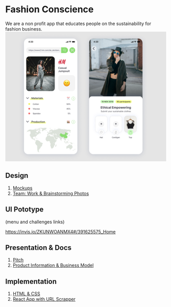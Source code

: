 # Fashion Conscience

We are a non profit app that educates people on the sustainability for fashion business.
![screenshot](app-screenshot.png)

## Design

1. [Mockups](design)
2. [Team: Work & Brainstorming Photos](work&brainstorming)

## UI Pototype
(menu and challenges links)

https://invis.io/ZKUNWOANMX4#/391625575_Home

## Presentation & Docs

1. [Pitch](docs/FashionConsciencePitch.pptx)
2. [Product Information & Business Model](docs)

## Implementation
1. [HTML & CSS](app)
1. [React App with URL Scrapper](frontend)
